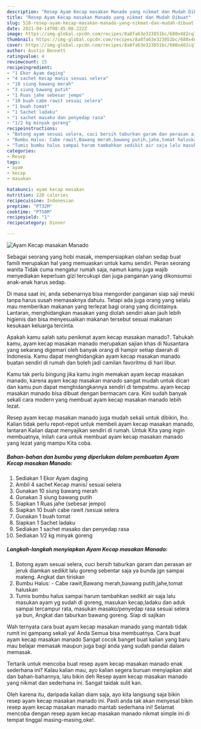 ```yaml
---
description: "Resep Ayam Kecap masakan Manado yang nikmat dan Mudah Dibuat"
title: "Resep Ayam Kecap masakan Manado yang nikmat dan Mudah Dibuat"
slug: 518-resep-ayam-kecap-masakan-manado-yang-nikmat-dan-mudah-dibuat
date: 2021-04-14T08:45:08.222Z
image: https://img-global.cpcdn.com/recipes/8a8fa63e323851bc/680x482cq70/ayam-kecap-masakan-manado-foto-resep-utama.jpg
thumbnail: https://img-global.cpcdn.com/recipes/8a8fa63e323851bc/680x482cq70/ayam-kecap-masakan-manado-foto-resep-utama.jpg
cover: https://img-global.cpcdn.com/recipes/8a8fa63e323851bc/680x482cq70/ayam-kecap-masakan-manado-foto-resep-utama.jpg
author: Austin Bennett
ratingvalue: 4
reviewcount: 15
recipeingredient:
- "1 Ekor Ayam daging"
- "4 sachet Kecap manis sesuai selera"
- "10 siung bawang merah"
- "3 siung bawang putih"
- "1 Ruas jahe sebesar jempo"
- "10 buah cabe rawit sesuai selera"
- "1 buah tomat"
- "1 Sachet ladaku"
- "1 sachet masako dan penyedap rasa"
- "1/2 kg minyak goreng"
recipeinstructions:
- "Botong ayam sesuai selera, cuci bersih taburkan garam dan perasan air jeruk diamkan sedikit lalu goreng sebentar saja ya bunda jgn sampai mateng. Angkat dan tiriskan"
- "Bumbu Halus: Cabe rawit,Bawang merah,bawang putih,jahe,tomat haluskan"
- "Tumis bumbu halus sampai harum tambahkan sedikit air saja lalu masukan ayam yg sudah di goreng, masukan kecap,ladaku dan aduk sampai tercampur rata, masukan masako/penyedap rasa sesuai selera ya bun, Angkat dan taburkan bawang goreng. Siap di sajikan"
categories:
- Resep
tags:
- ayam
- kecap
- masakan

katakunci: ayam kecap masakan 
nutrition: 228 calories
recipecuisine: Indonesian
preptime: "PT32M"
cooktime: "PT58M"
recipeyield: "1"
recipecategory: Dinner

---
```



![Ayam Kecap masakan Manado](https://img-global.cpcdn.com/recipes/8a8fa63e323851bc/680x482cq70/ayam-kecap-masakan-manado-foto-resep-utama.jpg)

Sebagai seorang yang hobi masak, mempersiapkan olahan sedap buat famili merupakan hal yang memuaskan untuk kamu sendiri. Peran seorang  wanita Tidak cuma mengatur rumah saja, namun kamu juga wajib menyediakan keperluan gizi tercukupi dan juga panganan yang dikonsumsi anak-anak harus sedap.

Di masa  saat ini, anda sebenarnya bisa mengorder panganan siap saji meski tanpa harus susah memasaknya dahulu. Tetapi ada juga orang yang selalu mau memberikan makanan yang terlezat bagi orang yang dicintainya. Lantaran, menghidangkan masakan yang diolah sendiri akan jauh lebih higienis dan bisa menyesuaikan makanan tersebut sesuai makanan kesukaan keluarga tercinta. 



Apakah kamu salah satu penikmat ayam kecap masakan manado?. Tahukah kamu, ayam kecap masakan manado merupakan sajian khas di Nusantara yang sekarang digemari oleh banyak orang di hampir setiap daerah di Indonesia. Kamu dapat menghidangkan ayam kecap masakan manado buatan sendiri di rumah dan boleh jadi camilan favoritmu di hari libur.

Kamu tak perlu bingung jika kamu ingin memakan ayam kecap masakan manado, karena ayam kecap masakan manado sangat mudah untuk dicari dan kamu pun dapat menghidangkannya sendiri di tempatmu. ayam kecap masakan manado bisa dibuat dengan bermacam cara. Kini sudah banyak sekali cara modern yang membuat ayam kecap masakan manado lebih lezat.

Resep ayam kecap masakan manado juga mudah sekali untuk dibikin, lho. Kalian tidak perlu repot-repot untuk membeli ayam kecap masakan manado, lantaran Kalian dapat menyajikan sendiri di rumah. Untuk Kita yang ingin membuatnya, inilah cara untuk membuat ayam kecap masakan manado yang lezat yang mampu Kita coba.

<!--inarticleads1-->

##### Bahan-bahan dan bumbu yang diperlukan dalam pembuatan Ayam Kecap masakan Manado:

1. Sediakan 1 Ekor Ayam daging
1. Ambil 4 sachet Kecap manis/ sesuai selera
1. Gunakan 10 siung bawang merah
1. Gunakan 3 siung bawang putih
1. Siapkan 1 Ruas jahe (sebesar jempo)
1. Siapkan 10 buah cabe rawit /sesuai selera
1. Gunakan 1 buah tomat
1. Siapkan 1 Sachet ladaku
1. Sediakan 1 sachet masako dan penyedap rasa
1. Sediakan 1/2 kg minyak goreng




<!--inarticleads2-->

##### Langkah-langkah menyiapkan Ayam Kecap masakan Manado:

1. Botong ayam sesuai selera, cuci bersih taburkan garam dan perasan air jeruk diamkan sedikit lalu goreng sebentar saja ya bunda jgn sampai mateng. Angkat dan tiriskan
1. Bumbu Halus: - Cabe rawit,Bawang merah,bawang putih,jahe,tomat haluskan
1. Tumis bumbu halus sampai harum tambahkan sedikit air saja lalu masukan ayam yg sudah di goreng, masukan kecap,ladaku dan aduk sampai tercampur rata, masukan masako/penyedap rasa sesuai selera ya bun, Angkat dan taburkan bawang goreng. Siap di sajikan




Wah ternyata cara buat ayam kecap masakan manado yang mantab tidak rumit ini gampang sekali ya! Anda Semua bisa membuatnya. Cara buat ayam kecap masakan manado Sangat cocok banget buat kalian yang baru mau belajar memasak maupun juga bagi anda yang sudah pandai dalam memasak.

Tertarik untuk mencoba buat resep ayam kecap masakan manado enak sederhana ini? Kalau kalian mau, ayo kalian segera buruan menyiapkan alat dan bahan-bahannya, lalu bikin deh Resep ayam kecap masakan manado yang nikmat dan sederhana ini. Sangat taidak sulit kan. 

Oleh karena itu, daripada kalian diam saja, ayo kita langsung saja bikin resep ayam kecap masakan manado ini. Pasti anda tak akan menyesal bikin resep ayam kecap masakan manado mantab sederhana ini! Selamat mencoba dengan resep ayam kecap masakan manado nikmat simple ini di tempat tinggal masing-masing,oke!.

